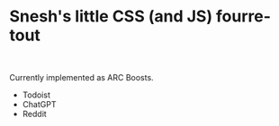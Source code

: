 # Snesh's little CSS (and JS) fourre-tout 

<br> 

Currently implemented as ARC Boosts. 

- Todoist
- ChatGPT
- Reddit
